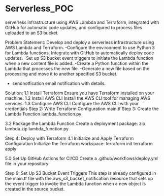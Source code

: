 # Serverless_POC
serverless infrastructure using AWS Lambda and Terraform, integrated with GitHub for automatic code updates, and configured to process files uploaded to an S3 bucket.

Problem Statement:
Develop and deploy a serverless infrastructure using AWS Lambda and Terraform.
-Configure the environment to use Python 3 for Lambda functions.
Integrate with GitHub to automatically deploy code updates.
-Set up S3 bucket event triggers to initiate the Lambda function when a new content file is added.
-Create a Python function within the Lambda that processes the new file.
-Generate a new file based on the processing and move it to another specified S3 bucket.
- sendnotfication email notification with details.


Solution:
1.1 Install Terraform
Ensure you have Terraform installed on your machine.
1.2 Install AWS CLI
Install the AWS CLI tool for managing AWS services.
1.3 Configure AWS CLI
Configure the AWS CLI with your credentials
Step 2: Write Terraform Configuration
main.tf
Step 3: Create the Lambda Function
lambda_function.py

3.2 Package the Lambda Function
Create a deployment package:
zip lambda.zip lambda_function.py

Step 4: Deploy with Terraform
4.1 Initialize and Apply Terraform Configuration
Initialize the Terraform workspace:
terraform init
terraform apply

5.0 Set Up GitHub Actions for CI/CD
Create a .github/workflows/deploy.yml file in your repository

Step 6: Set Up S3 Bucket Event Triggers
This step is already configured in the main.tf file with the aws_s3_bucket_notification resource that sets up the event trigger to invoke the Lambda function when a new object is created in the source bucket.
